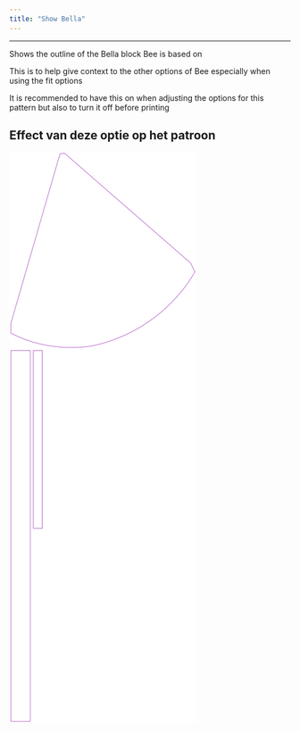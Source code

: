 ```yaml
---
title: "Show Bella"
---
```


***

Shows the outline of the Bella block Bee is based on

This is to help give context to the other options of Bee especially when using the fit options

<Note>

It is recommended to have this on when adjusting the options for this pattern but also to turn it off before printing

</Note>

## Effect van deze optie op het patroon

![This image shows the effect of this option by superimposing several variants that have a different value for this option](bee_bellaguide_sample.svg "Effect of this option on the pattern")
